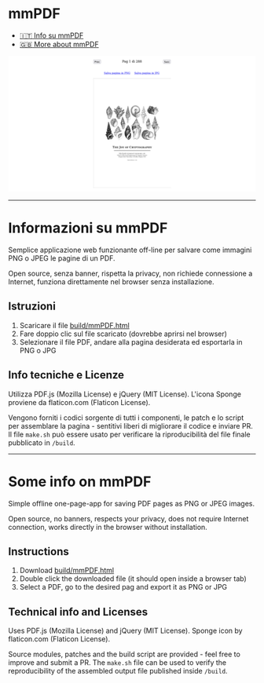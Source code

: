 # mmPDF
* [:it: Info su mmPDF](#informazioni-su-mmpdf)
* [:uk: More about mmPDF](#some-info-on-mmpdf)

![](mmPDF_screenshot01.png)

---

# Informazioni su mmPDF
Semplice applicazione web funzionante off-line per salvare come immagini PNG o JPEG le pagine di un PDF.

Open source, senza banner, rispetta la privacy, non richiede connessione a Internet, funziona direttamente nel browser senza installazione.

## Istruzioni

1. Scaricare il file [build/mmPDF.html](build/mmPDF.html)
2. Fare doppio clic sul file scaricato (dovrebbe aprirsi nel browser)
3. Selezionare il file PDF, andare alla pagina desiderata ed esportarla in PNG o JPG

## Info tecniche e Licenze

Utilizza PDF.js (Mozilla License) e jQuery (MIT License). L'icona Sponge proviene da flaticon.com (Flaticon License).

Vengono forniti i codici sorgente di tutti i componenti, le patch e lo script per assemblare la pagina - sentitivi liberi di migliorare il codice e inviare PR.
Il file ``make.sh`` può essere usato per verificare la riproducibilità del file finale pubblicato in ``/build``.

---

# Some info on mmPDF

Simple offline one-page-app for saving PDF pages as PNG or JPEG images.

Open source, no banners, respects your privacy, does not require Internet connection, works directly in the browser without installation.

## Instructions

1. Download [build/mmPDF.html](build/mmPDF.html)
2. Double click the downloaded file (it should open inside a browser tab)
3. Select a PDF, go to the desired pag and export it as PNG or JPG

## Technical info and Licenses

Uses PDF.js (Mozilla License) and jQuery (MIT License). Sponge icon by flaticon.com (Flaticon License).

Source modules, patches and the build script are provided - feel free to improve and submit a PR.
The ``make.sh`` file can be used to verify the reproducibility of the assembled output file published inside ``/build``.
